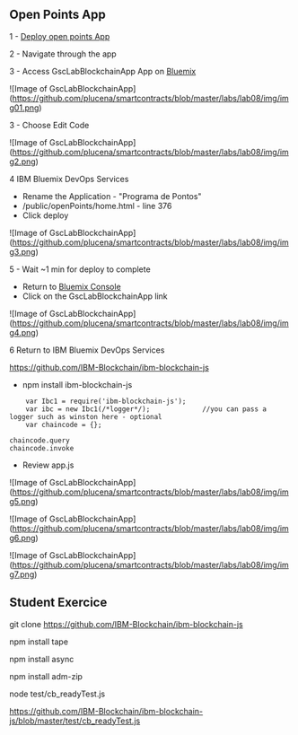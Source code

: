 Open Points App
-----------------

1 - [Deploy open points App](http://ibm.biz/Bdrp5r)

2 - Navigate through the app

3 - Access 
GscLabBlockchainApp App on [Bluemix](https://console.ng.bluemix.net)

![Image of  GscLabBlockchainApp]
(https://github.com/plucena/smartcontracts/blob/master/labs/lab08/img/img01.png)

3 - Choose Edit Code

![Image of  GscLabBlockchainApp]
(https://github.com/plucena/smartcontracts/blob/master/labs/lab08/img/img2.png)

4  IBM Bluemix DevOps Services
-  Rename the Application - "Programa de Pontos"
- /public/openPoints/home.html - line 376
- Click deploy

![Image of  GscLabBlockchainApp]
(https://github.com/plucena/smartcontracts/blob/master/labs/lab08/img/img3.png)


5 - Wait ~1 min for deploy to complete
- Return to [Bluemix Console](https://console.ng.bluemix.net)
- Click on the GscLabBlockchainApp link

![Image of  GscLabBlockchainApp]
(https://github.com/plucena/smartcontracts/blob/master/labs/lab08/img/img4.png)


6  Return to IBM Bluemix DevOps Services

https://github.com/IBM-Blockchain/ibm-blockchain-js

- npm install ibm-blockchain-js

```
    var Ibc1 = require('ibm-blockchain-js');
    var ibc = new Ibc1(/*logger*/);             //you can pass a logger such as winston here - optional
    var chaincode = {};

chaincode.query
chaincode.invoke
```

-  Review app.js


![Image of  GscLabBlockchainApp]
(https://github.com/plucena/smartcontracts/blob/master/labs/lab08/img/img5.png)

![Image of  GscLabBlockchainApp]
(https://github.com/plucena/smartcontracts/blob/master/labs/lab08/img/img6.png)


![Image of  GscLabBlockchainApp]
(https://github.com/plucena/smartcontracts/blob/master/labs/lab08/img/img7.png)


Student Exercice
----------

git clone https://github.com/IBM-Blockchain/ibm-blockchain-js

npm install tape

npm install async 

npm install adm-zip

node test/cb_readyTest.js


https://github.com/IBM-Blockchain/ibm-blockchain-js/blob/master/test/cb_readyTest.js




